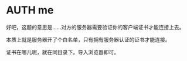 # AUTH me

好吧，这题的意思是……对方的服务器需要验证你的客户端证书才能连接上去。

本质上就是服务器开了个白名单，只有拥有服务器认证的证书才能连接。

证书在哪儿呢，就在同目录下。导入浏览器即可。
